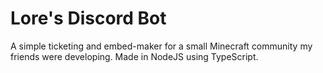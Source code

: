# Lore's Discord Bot
A simple ticketing and embed-maker for a small Minecraft community my friends were developing. Made in NodeJS using TypeScript.
